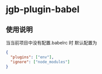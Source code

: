 # jgb-plugin-babel

## 使用说明

当当前项目中没有配置.babelrc 时
默认配置为

```json
{
  "plugins": ["env"],
  "ignore": ["node_modules"]
}
```
